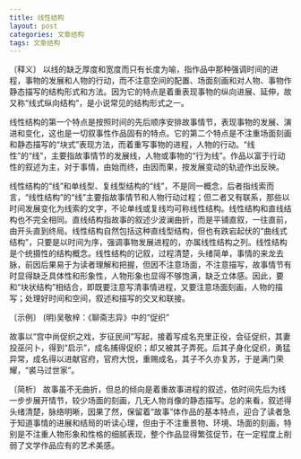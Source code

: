 ```yaml
---
title: 线性结构
layout: post
categories: 文章结构
tags: 文章结构
---
```


〔释义〕 以线的缺乏厚度和宽度而只有长度为喻，指作品中那种强调时间的进程，事物的发展和人物的行动，而不注意空间的配置、场面刻画和对人物、事物作静态描写的结构形式和方法。因为它的特点是着重表现事物的纵向进展、延伸，故又称“线式纵向结构”，是小说常见的结构形式之一。

线性结构的第一个特点是按照时间的先后顺序安排故事情节，表现事物的发展、演进和变化，这也是一切叙事性作品固有的特点。它的第二个特点是不注重场面刻画和静态描写的“块式”表现方法，而着重写事物的进程，人物的行动。“线性”的“线”，主要指故事情节的发展线，人物或事物的“行为线”。作品以富于行动性的叙述为主，对于事情，由始而终，由因而果，按发展变动的轨迹作出反映。

线性结构的“线”和单线型、复线型结构的“线”，不是同一概念，后者指线索而言，“线性结构”的“线”主要指故事情节和人物行动过程；但二者又有联系，那些以时间发展变化为线索的文字，不论单线或复线均可称线性结构。线性结构和直线结构也不完全相同。直线结构指故事的叙述少波澜曲折，而是平铺直叙，一往直前，由开头直到终局。线性结构自然包括这种直线型结构，但也有跌宕起伏的“曲线式结构”，只要是以时间为序，强调事物发展进程的，亦属线性结构之列。线性结构是个统摄性的结构概念。线性结构的记叙，过程清楚，头绪简单，事情的来龙去脉，前因后果易于为读者理解和把握，但因不注意场面，不注意描写，故事情节有时显得缺乏具体性和形象性，人物形象也显得不够饱满，缺乏立体感。因此，要和“块状结构”相结合，即既要注意写清事情进程，又要注意场面刻画，人物的描写；处理好时间和空间，叙述和描写的交叉和联接。

〔示例〕 (明)吴敬梓：《聊斋志异》中的“促织”

故事以“宫中尚促织之戏，岁征民间”写起，接着写成名充里正役，会征促织，其妻投巫问卜，得到“启示”，成名捕得促织；却又被其子弄死。后其子身化促织，勇猛异常，成名得以进献官府，官府大悦，重赐成名，其子不久亦复苏，于是满门荣耀，“裘马过世家”。

〔简析〕 故事虽不无曲折，但总的倾向是着重故事进程的叙述，依时间先后为线一步步展开情节，较少场面的刻画，几无人物肖像的静态描写。总的来看，叙述得头绪清楚，脉络明晰，因果了然，保留着“故事”体作品的基本特点，迎合了读者急于知道事情的进展和结局的听读心理，但由于不注重景物、环境、场面的刻画，特别是不注重人物形象和性格的细腻表现，整个作品显得繁弦促节，在一定程度上削弱了文学作品应有的艺术美感。 